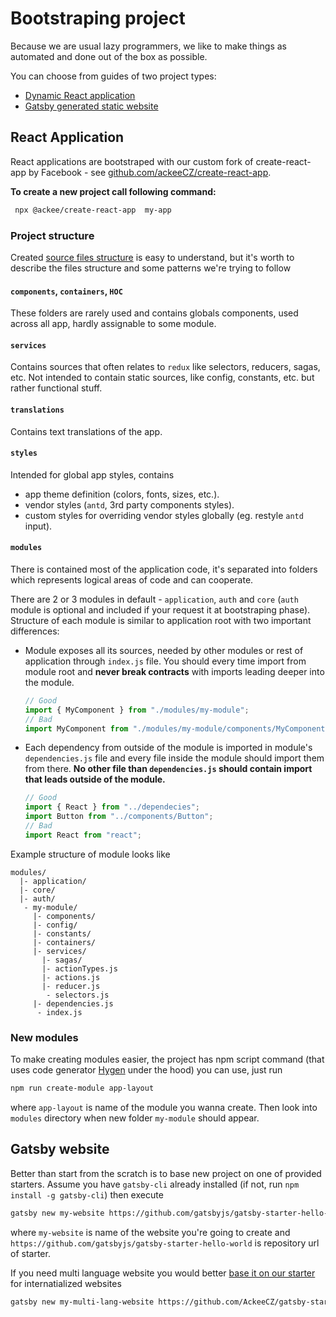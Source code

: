 # Bootstraping project

Because we are usual lazy programmers, we like to make things as automated and done out of the box as possible.

You can choose from guides of two project types:

- [Dynamic React application](#react-application)
- [Gatsby generated static website](#gatsby-website)

## React Application

React applications are bootstraped with our custom fork of create-react-app by Facebook - see [github.com/ackeeCZ/create-react-app](https://github.com/ackeeCZ/create-react-app).

**To create a new project call following command:**

```bash
 npx @ackee/create-react-app  my-app
```

### Project structure

Created [source files structure](https://github.com/AckeeCZ/create-react-app/tree/master/packages/react-scripts/template/src) is easy to understand, but it's worth to describe the files structure and some patterns we're trying to follow

#### `components`, `containers`, `HOC`

These folders are rarely used and contains globals components, used across all app, hardly assignable to some module.

#### `services`

Contains sources that often relates to `redux` like selectors, reducers, sagas, etc. Not intended to contain static sources, like config, constants, etc. but rather functional stuff.

#### `translations`

Contains text translations of the app.

#### `styles`

Intended for global app styles, contains

- app theme definition (colors, fonts, sizes, etc.).
- vendor styles (`antd`, 3rd party components styles).
- custom styles for overriding vendor styles globally (eg. restyle `antd` input).

#### `modules`

There is contained most of the application code, it's separated into folders which represents logical areas of code and can cooperate.

There are 2 or 3 modules in default - `application`, `auth` and `core` (`auth` module is optional and included if your request it at bootstraping phase). Structure of each module is similar to application root with two important differences:

- Module exposes all its sources, needed by other modules or rest of application through `index.js` file.
  You should every time import from module root and **never break contracts** with imports leading deeper into the module.

  ```js
  // Good
  import { MyComponent } from "./modules/my-module";
  // Bad
  import MyComponent from "./modules/my-module/components/MyComponent";
  ```

- Each dependency from outside of the module is imported in module's `dependencies.js` file and every file inside the module should import them from there. **No other file than `dependencies.js` should contain import that leads outside of the module.**
  ```js
  // Good
  import { React } from "../dependecies";
  import Button from "../components/Button";
  // Bad
  import React from "react";
  ```

Example structure of module looks like

```
modules/
  |- application/
  |- core/
  |- auth/
   - my-module/
     |- components/
     |- config/
     |- constants/
     |- containers/
     |- services/
       |- sagas/
       |- actionTypes.js
       |- actions.js
       |- reducer.js
        - selectors.js
     |- dependencies.js
      - index.js
```

### New modules

To make creating modules easier, the project has npm script command (that uses code generator [Hygen](https://www.hygen.io) under the hood) you can use, just run

```bash
npm run create-module app-layout
```

where `app-layout` is name of the module you wanna create. Then look into `modules` directory when new folder `my-module` should appear.

## Gatsby website

Better than start from the scratch is to base new project on one of provided starters. Assume you have `gatsby-cli` already installed (if not, run `npm install -g gatsby-cli`) then execute

```bash
gatsby new my-website https://github.com/gatsbyjs/gatsby-starter-hello-world
```

where `my-website` is name of the website you're going to create and `https://github.com/gatsbyjs/gatsby-starter-hello-world` is repository url of starter.

If you need multi language website you would better [base it on our starter](https://medium.com/@marek.janca/840c27795827) for internatialized websites

```bash
gatsby new my-multi-lang-website https://github.com/AckeeCZ/gatsby-starter-internationalized
```
